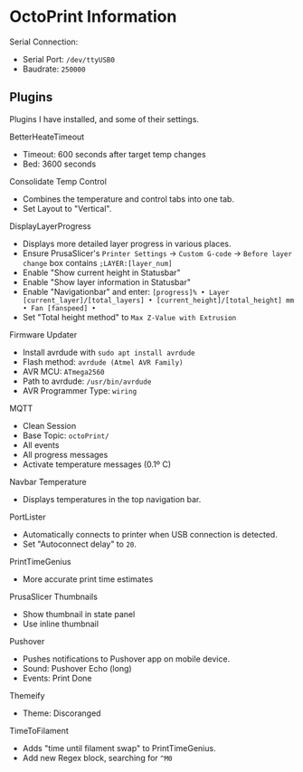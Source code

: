 OctoPrint Information
=====================

Serial Connection:
* Serial Port: `/dev/ttyUSB0`
* Baudrate: `250000`

Plugins
-------

Plugins I have installed, and some of their settings.

BetterHeateTimeout
* Timeout: 600 seconds after target temp changes
* Bed: 3600 seconds

Consolidate Temp Control
* Combines the temperature and control tabs into one tab.
* Set Layout to "Vertical".

DisplayLayerProgress
* Displays more detailed layer progress in various places.
* Ensure PrusaSlicer's `Printer Settings` -> `Custom G-code` -> `Before
  layer change` box contains `;LAYER:[layer_num]`
* Enable "Show current height in Statusbar"
* Enable "Show layer information in Statusbar"
* Enable "Navigationbar" and enter: `[progress]% • Layer [current_layer]/[total_layers] • [current_height]/[total_height] mm • Fan [fanspeed] • `
* Set "Total height method" to `Max Z-Value with Extrusion`

Firmware Updater
* Install avrdude with `sudo apt install avrdude`
* Flash method: `avrdude (Atmel AVR Family)`
* AVR MCU: `ATmega2560`
* Path to avrdude: `/usr/bin/avrdude`
* AVR Programmer Type: `wiring`

MQTT
* Clean Session
* Base Topic: `octoPrint/`
* All events
* All progress messages
* Activate temperature messages (0.1º C)

Navbar Temperature
* Displays temperatures in the top navigation bar.

PortLister
* Automatically connects to printer when USB connection is detected.
* Set "Autoconnect delay" to `20`.

PrintTimeGenius
* More accurate print time estimates

PrusaSlicer Thumbnails
* Show thumbnail in state panel
* Use inline thumbnail

Pushover
* Pushes notifications to Pushover app on mobile device.
* Sound: Pushover Echo (long)
* Events: Print Done

Themeify
* Theme: Discoranged

TimeToFilament
* Adds "time until filament swap" to PrintTimeGenius.
* Add new Regex block, searching for `^M0`
